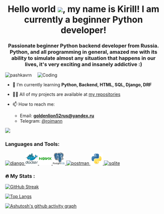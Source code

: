<h1 align="center">Hello world <img src="https://github.com/blackcater/blackcater/raw/main/images/Hi.gif" height="32"/>, my name is Kirill! I am currently a beginner Python developer!</h1>
<h3 align="center">Passionate beginner Python backend developer from Russia. Python, and all programming in general, amazed me with its ability to simulate almost any situation that happens in our lives, it's very exciting and insanely addictive :)</h3>
<img align="right" alt="Coding" width="400" src="https://process.filestackapi.com/cache=expiry:max/resize=width:1050/efbSR18hT5uRKuo0zoMA">

<p align="left"> <img src="https://komarev.com/ghpvc/?username=pashkavrn&label=Profile%20views&color=0e75b6&style=flat" alt="pashkavrn" /> </p>

- 🌱 I’m currently learning **Python, Backend, HTML, SQL, Django, DRF**

- 👨‍💻 All of my projects are available at <a href="https://github.com/goldenlion52rus?tab=repositories">my repositories</a>

- 📫 How to reach me:
   -  Email: **goldenlion52rus@yandex.ru**
   -  Telegram: <a href="https://t.me/roimann" target="_blank">@roimann</a> 

<div id="header" align="left">
  <img src="https://media.giphy.com/media/7OMR3y1E9QeYsr9olS/giphy.gif?cid=ecf05e47ichik4w2gvayh9sr9xw9zimp3ufyt9zn8hun01t1&ep=v1_gifs_related&rid=giphy.gif&ct=s" width="100"/>
</div>

<p align="left">
</p>


<h3 align="left">Languages and Tools:</h3>
<p align="left"> <a href="https://www.djangoproject.com/" target="_blank" rel="noreferrer"> <img src="https://cdn.worldvectorlogo.com/logos/django.svg" alt="django" width="40" height="40"/> </a> <a href="https://www.docker.com/" target="_blank" rel="noreferrer"> <img src="https://raw.githubusercontent.com/devicons/devicon/master/icons/docker/docker-original-wordmark.svg" alt="docker" width="40" height="40"/> </a> <a href="https://www.w3.org/html/" target="_blank" rel="noreferrer"> <a href="https://www.nginx.com" target="_blank" rel="noreferrer"> <img src="https://raw.githubusercontent.com/devicons/devicon/master/icons/nginx/nginx-original.svg" alt="nginx" width="40" height="40"/> </a> <a href="https://www.postgresql.org" target="_blank" rel="noreferrer"> <img src="https://raw.githubusercontent.com/devicons/devicon/master/icons/postgresql/postgresql-original-wordmark.svg" alt="postgresql" width="40" height="40"/> </a> <a href="https://postman.com" target="_blank" rel="noreferrer"> <img src="https://www.vectorlogo.zone/logos/getpostman/getpostman-icon.svg" alt="postman" width="40" height="40"/> </a> <a href="https://www.python.org" target="_blank" rel="noreferrer"> <img src="https://raw.githubusercontent.com/devicons/devicon/master/icons/python/python-original.svg" alt="python" width="40" height="40"/> </a><a href="https://www.sqlite.org/" target="_blank" rel="noreferrer"> <img src="https://www.vectorlogo.zone/logos/sqlite/sqlite-icon.svg" alt="sqlite" width="40" height="40"/> </a>  </p>

### :fire: My Stats : 
[![GitHub Streak](http://github-readme-streak-stats.herokuapp.com?user=goldenlion52rus&theme=white)](https://git.io/streak-stats)

[![Top Langs](https://github-readme-stats.vercel.app/api/top-langs/?username=goldenlion52rus&theme=white_icons=true)](https://github.com/anuraghazra/github-readme-stats)

[![Ashutosh's github activity graph](https://github-readme-activity-graph.vercel.app/graph?username=goldenlion52rus&theme=github-light)](https://github.com/ashutosh00710/github-readme-activity-graph)
